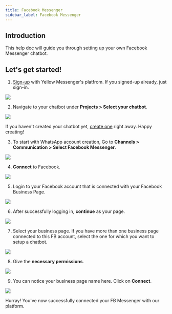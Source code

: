 ```yaml
---
title: Facebook Messenger
sidebar_label: Facebook Messenger
---
```


## Introduction

This help doc will guide you through setting up your own Facebook Messenger chatbot.

## Let's get started!

1. [Sign-up](http://cloud.yellowmessenger.com/) with Yellow Messenger's platfrom. If you signed-up already, just sign-in.

![](https://cdn.yellowmessenger.com/cBtHl9QjdEtK1619535411755.png)

2. Navigate to your chatbot under **Projects > Select your chatbot**.

![](https://cdn.yellowmessenger.com/98Uohu6oWwTw1619536105368.png)

If you haven't created your chatbot yet, [create one](https://docs.yellowmessenger.com/docs/howtos/basics/create-a-bot) right away. Happy creating!

3. To start with WhatsApp account creation, Go to **Channels > Communication > Select Facebook Messenger**.

![](https://cdn.yellowmessenger.com/YIb7lIHUMstE1620269651502.png)

4. **Connect** to Facebook.

![](https://cdn.yellowmessenger.com/PUsFsb7vR2X21620268878656.png)

5. Login to your Facebook account that is connected with your Facebook Business Page.

![](https://cdn.yellowmessenger.com/5shhdXivpfkg1620268794851.png)

6. After successfully logging in, **continue** as your page.

![](https://cdn.yellowmessenger.com/3WmpAEJaaM3v1620268823470.png)

7. Select your business page. If you have more than one business page connected to this FB account, select the one for which you want to setup a chatbot.

![](https://cdn.yellowmessenger.com/IbPJhmoV6EAe1620268900923.png)

8. Give the **necessary permissions**.

![](https://cdn.yellowmessenger.com/raydOKkK281L1620268946102.png)

9. You can notice your business page name here. Click on **Connect**.

![](https://cdn.yellowmessenger.com/9O5VAEYvHMNU1620268976925.png)

Hurray! You've now successfully connected your FB Messenger with our platform.
